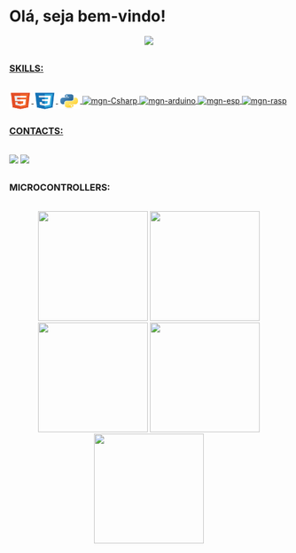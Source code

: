 # Olá, seja bem-vindo!

<div align="center">
  <a href="https://github.com/GabrielMagan">
  <img height="180em"  src="https://github-readme-stats.vercel.app/api/top-langs/?username=GabrielMagan&layout=compact&langs_count=7&theme=midnight-purple"/>
    
##  
</div>
<div style="display: inline_block"><h3>SKILLS:</h3><br>
  <img align="center" alt="mgn-HTML" height="30" width="40" src="https://raw.githubusercontent.com/devicons/devicon/master/icons/html5/html5-original.svg">
  <img align="center" alt="mgn-CSS" height="30" width="40" src="https://raw.githubusercontent.com/devicons/devicon/master/icons/css3/css3-original.svg">
  <img align="center" alt="mgn-Python" height="30" width="40" src="https://raw.githubusercontent.com/devicons/devicon/master/icons/python/python-original.svg">
  <img align="center" alt="mgn-Csharp" height="30" width="40" src="https://cdn.jsdelivr.net/gh/devicons/devicon/icons/cplusplus/cplusplus-original.svg">
  <img align="center" alt="mgn-arduino" height="30" width="40" src="https://cdn.jsdelivr.net/gh/devicons/devicon/icons/arduino/arduino-original.svg">
  <img align="center" alt="mgn-esp" height="30" width="30" src="https://user-images.githubusercontent.com/111460258/208319971-9cf64cd7-a0a3-444a-b9df-cbbfddf92f30.png">
  <img align="center" alt="mgn-rasp" height="30" width="40" src="https://cdn.jsdelivr.net/gh/devicons/devicon/icons/raspberrypi/raspberrypi-original.svg">
 
  ##
  
<div style="display: inline_block"><h3>CONTACTS:</h3><br>
  <a href = "mailto:gabrielmagan2@gmail.com"><img height="30" src="https://img.shields.io/badge/-Gmail-%23333?style=for-the-badge&logo=gmail&logoColor=red" target="_blank"></a>
  <a href="https://www.linkedin.com/in/gabrielmmagan" target="_blank"><img height="30" src="https://img.shields.io/badge/-LinkedIn-%230077B5?style=for-the-badge&logo=linkedin&logoColor=white" target="_blank"></a> 
</div>
  
##
  
<div style="display: inline_block"><h3>MICROCONTROLLERS:</h3><br>
    <div align="center">
  <a href = "https://github.com/GabrielMagan/ESP32"><img height="198" width="198" src="https://user-images.githubusercontent.com/111460258/208544245-a44b86a6-3d17-4233-a7d1-6dcbdda01a09.png"></a>
  <a href="https://github.com/GabrielMagan/Raspberry-Pi-Pico-W" target="_blank"><img height="198" width="198" src="https://user-images.githubusercontent.com/111460258/208544466-33a6fc40-8e13-45b3-82f8-e66168b945b2.png" target="_blank"></a> 
  <a href = "https://github.com/GabrielMagan/DigisPark"><img height="198" width="198" src="https://user-images.githubusercontent.com/111460258/208544859-7b2c90ee-9cae-4887-9537-5ad10103283f.png"></a>
  <a href="https://github.com/GabrielMagan/ESP32-Raspberry" target="_blank"><img height="198" width="198" src="https://user-images.githubusercontent.com/111460258/208544888-df026d11-6b49-474b-ba96-73553a0f0109.png" target="_blank"></a> 
  <a href="https://github.com/GabrielMagan/Arduino" target="_blank"><img height="198" width="198" src="https://user-images.githubusercontent.com/111460258/208555329-e1082ff0-17c6-4a0b-afca-ffa51fb6f786.png" target="_blank"></a> 
  
 
</div>
  

